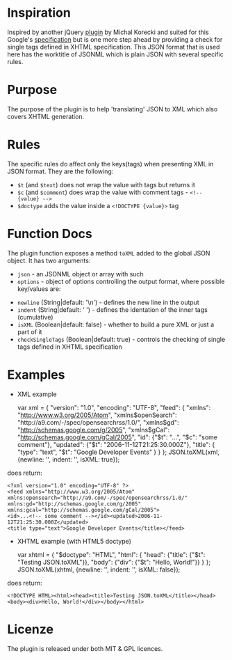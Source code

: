 Inspiration===========Inspired by another jQuery [plugin][old plugin] by Michal Korecki and suited for this Google's [specification][]but is one more step ahead by providing a check for single tags defined in XHTML specification. This JSON formatthat is used here has the worktitle of JSONML which is plain JSON with several specific rules.Purpose=======The purpose of the plugin is to help 'translating' JSON to XML which also coversXHTML generation.Rules=====The specific rules do affect only the keys(tags) when presenting XML in JSON format.They are the following:- `$t` (and `$text`) does not wrap the value with tags but returns it- `$c` (and `$comment`) does wrap the value with comment tags - `<!-- {value} -->`- `$doctype` adds the value inside a `<!DOCTYPE {value}>` tagFunction Docs=============The plugin function exposes a method `toXML` added to the global JSON object. It has two arguments:- `json` - an JSONML object or array with such- `options` - object of options controlling the output format, where possible key/values are:* `newline` (String|default: '\n') - defines the new line in the output* `indent` (String|default: '  ') - defines the identation of the inner tags (cumulative)* `isXML` (Boolean|default: false) - whether to build a pure XML or just a part of it* `checkSingleTags` (Boolean|default: true) - controls the checking of single tags defined in XHTML specificationExamples========- XML example	var xml = {	  "version": "1.0",	  "encoding": "UTF-8",	  "feed": {	    "xmlns": "http://www.w3.org/2005/Atom",	    "xmlns$openSearch": "http://a9.com/-/spec/opensearchrss/1.0/",	    "xmlns$gd": "http://schemas.google.com/g/2005",	    "xmlns$gCal": "http://schemas.google.com/gCal/2005",	    "id": {"$t": "...", "$c": "some comment"},	    "updated": {"$t": "2006-11-12T21:25:30.000Z"},	    "title": {	      "type": "text",	      "$t": "Google Developer Events"	    }	  }	};	JSON.toXML(xml, {newline: '', indent: '', isXML: true});does return:	<?xml version="1.0" encoding="UTF-8" ?>	<feed xmlns="http://www.w3.org/2005/Atom" xmlns:opensearch="http://a9.com/-/spec/opensearchrss/1.0/" 	xmlns:gd="http://schemas.google.com/g/2005" xmlns:gcal="http://schemas.google.com/gCal/2005">	<id>...<!-- some comment --></id><updated>2006-11-12T21:25:30.000Z</updated>	<title type="text">Google Developer Events</title></feed>- XHTML example (with HTML5 doctype)	var xhtml = {	    "$doctype": "HTML",	    "html": {	        "head": {"title": {"$t": "Testing JSON.toXML"}},	        "body": {"div": {"$t": "Hello, World!"}}	    }	};	JSON.toXML(xhtml, {newline: '', indent: '', isXML: false});does return:	<!DOCTYPE HTML><html><head><title>Testing JSON.toXML</title></head><body><div>Hello, World!</div></body></html>Licenze=======The plugin is released under both MIT & GPL licences.[old plugin]: http://michalkorecki.com/content/introducing-json-xml-jquery-plugin[specification]: http://code.google.com/apis/gdata/docs/json.html[xhtml tags]: http://www.w3schools.com/tags/default.asp[see1]: http://developer.yahoo.com/yql/guide/yql-javascript-objects.html (jsonToXml)